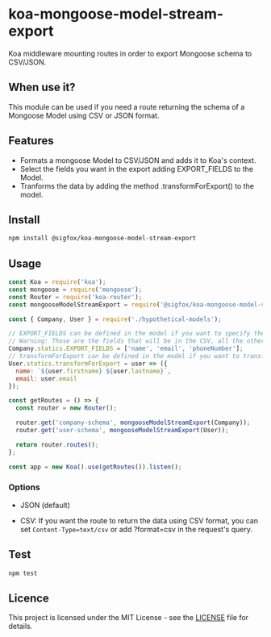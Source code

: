 # koa-mongoose-model-stream-export

Koa middleware mounting routes in order to export Mongoose schema to CSV/JSON.

## When use it?

This module can be used if you need a route returning the schema of a Mongoose Model using CSV or JSON format.

## Features

- Formats a mongoose Model to CSV/JSON and adds it to Koa's context.
- Select the fields you want in the export adding EXPORT_FIELDS to the Model.
- Tranforms the data by adding the method .transformForExport() to the model.

## Install

```bash
npm install @sigfox/koa-mongoose-model-stream-export
```

## Usage

```javascript
const Koa = require('koa');
const mongoose = require('mongoose');
const Router = require('koa-router');
const mongooseModelStreamExport = require('@sigfox/koa-mongoose-model-stream-export');

const { Company, User } = require('./hypothetical-models');

// EXPORT_FIELDS can be defined in the model if you want to specify the fields to export
// Warning: Those are the fields that will be in the CSV, all the other fields will be removed
Company.statics.EXPORT_FIELDS = ['name', 'email', 'phoneNumber'];
// transformForExport can be defined in the model if you want to transform the data before formatting it for export
User.statics.transformForExport = user => ({
  name: `${user.firstname} ${user.lastname}`,
  email: user.email
});

const getRoutes = () => {
  const router = new Router();

  router.get('company-schema', mongooseModelStreamExport(Company));
  router.get('user-schema', mongooseModelStreamExport(User));

  return router.routes();
};

const app = new Koa().use(getRoutes()).listen();
```

### Options

- JSON (default)

- CSV: If you want the route to return the data using CSV format, you can set `Content-Type=text/csv` or add ?format=csv in the request's query.

## Test

```bash
npm test
```

## Licence

This project is licensed under the MIT License - see the [LICENSE](https://github.com/sigfox/javascript/blob/master/LICENSE) file for details.
